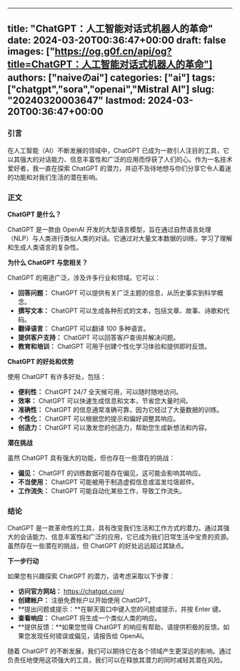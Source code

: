 
---
title: "ChatGPT：人工智能对话式机器人的革命"
date: 2024-03-20T00:36:47+00:00
draft: false
images: ["https://og.g0f.cn/api/og?title=ChatGPT：人工智能对话式机器人的革命"]
authors: ["naiveのai"]
categories: ["ai"]
tags: ["chatgpt","sora","openai","Mistral AI"]
slug: "20240320003647"
lastmod: 2024-03-20T00:36:47+00:00
---
### 引言

在人工智能（AI）不断发展的领域中，ChatGPT 已成为一款引人注目的工具，它以其强大的对话能力、信息丰富性和广泛的应用而俘获了人们的心。作为一名技术爱好者，我一直在探索 ChatGPT 的潜力，并迫不及待地想与你们分享它令人着迷的功能和对我们生活的潜在影响。

### 正文

**ChatGPT 是什么？**

ChatGPT 是一款由 OpenAI 开发的大型语言模型，旨在通过自然语言处理（NLP）与人类进行类似人类的对话。它通过对大量文本数据的训练，学习了理解和生成人类语言的复杂性。

**为什么 ChatGPT 与您相关？**

ChatGPT 的用途广泛，涉及许多行业和领域。它可以：

- **回答问题：** ChatGPT 可以提供有关广泛主题的信息，从历史事实到科学概念。
- **撰写文本：** ChatGPT 可以生成各种形式的文本，包括文章、故事、诗歌和代码。
- **翻译语言：** ChatGPT 可以翻译 100 多种语言。
- **提供客户支持：** ChatGPT 可以回答客户查询并解决问题。
- **教育和培训：** ChatGPT 可用于创建个性化学习体验和提供即时反馈。

**ChatGPT 的好处和优势**

使用 ChatGPT 有许多好处，包括：

- **便利性：** ChatGPT 24/7 全天候可用，可以随时随地访问。
- **效率：** ChatGPT 可以快速生成信息和文本，节省您大量时间。
- **准确性：** ChatGPT 的信息通常准确可靠，因为它经过了大量数据的训练。
- **个性化：** ChatGPT 可以根据您的提示和偏好调整其响应。
- **创造力：** ChatGPT 可以激发您的创造力，帮助您生成新想法和内容。

**潜在挑战**

虽然 ChatGPT 具有强大的功能，但也存在一些潜在的挑战：

- **偏见：** ChatGPT 的训练数据可能存在偏见，这可能会影响其响应。
- **不当使用：** ChatGPT 可能被用于制造虚假信息或滥发垃圾邮件。
- **工作流失：** ChatGPT 可能自动化某些工作，导致工作流失。

### 结论

ChatGPT 是一款革命性的工具，具有改变我们生活和工作方式的潜力。通过其强大的会话能力、信息丰富性和广泛的应用，它已成为我们日常生活中宝贵的资源。虽然存在一些潜在的挑战，但 ChatGPT 的好处远远超过其缺点。

**下一步行动**

如果您有兴趣探索 ChatGPT 的潜力，请考虑采取以下步骤：

- **访问官方网站：** https://chatgpt.com/
- **创建帐户：** 注册免费帐户以开始使用 ChatGPT。
- **提出问题或提示：**在聊天窗口中键入您的问题或提示，并按 Enter 键。
- **查看响应：** ChatGPT 将生成一个类似人类的响应。
- **提供反馈：**如果您觉得 ChatGPT 的响应有帮助，请提供积极的反馈。如果您发现任何错误或偏见，请报告给 OpenAI。

随着 ChatGPT 的不断发展，我们可以期待它在各个领域产生更深远的影响。通过负责任地使用这项强大的工具，我们可以在释放其潜力的同时减轻其潜在风险。